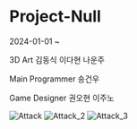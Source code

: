 # Project-Null

2024-01-01 ~ 

3D Art
김동식
이다현
나운주

Main Programmer
송건우

Game Designer
권오현
이주노


![Attack](https://github.com/GunWoo0704/Project-Null/assets/97406373/61a4b46c-7631-4348-9427-4a9f7b2b88bf)
![Attack_2](https://github.com/GunWoo0704/Project-Null/assets/97406373/1f65cc02-422e-4dad-889d-4a03fecb7fa9)
![Attack_3](https://github.com/GunWoo0704/Project-Null/assets/97406373/772c569a-de04-4de9-bfcb-f13f8794c44f)